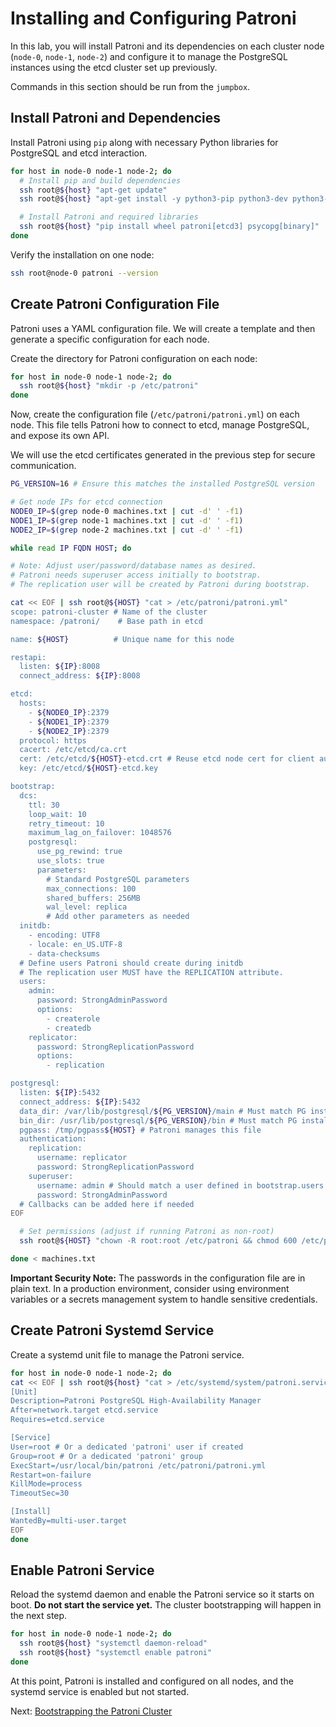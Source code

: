 # Installing and Configuring Patroni

In this lab, you will install Patroni and its dependencies on each cluster node (`node-0`, `node-1`, `node-2`) and configure it to manage the PostgreSQL instances using the etcd cluster set up previously.

Commands in this section should be run from the `jumpbox`.

## Install Patroni and Dependencies

Install Patroni using `pip` along with necessary Python libraries for PostgreSQL and etcd interaction.

```bash
for host in node-0 node-1 node-2; do
  # Install pip and build dependencies
  ssh root@${host} "apt-get update"
  ssh root@${host} "apt-get install -y python3-pip python3-dev python3-venv build-essential libpq-dev python3-setuptools"

  # Install Patroni and required libraries
  ssh root@${host} "pip install wheel patroni[etcd3] psycopg[binary]"
done
```

Verify the installation on one node:
```bash
ssh root@node-0 patroni --version
```

## Create Patroni Configuration File

Patroni uses a YAML configuration file. We will create a template and then generate a specific configuration for each node.

Create the directory for Patroni configuration on each node:
```bash
for host in node-0 node-1 node-2; do
  ssh root@${host} "mkdir -p /etc/patroni"
done
```

Now, create the configuration file (`/etc/patroni/patroni.yml`) on each node. This file tells Patroni how to connect to etcd, manage PostgreSQL, and expose its own API.

We will use the etcd certificates generated in the previous step for secure communication.

```bash
PG_VERSION=16 # Ensure this matches the installed PostgreSQL version

# Get node IPs for etcd connection
NODE0_IP=$(grep node-0 machines.txt | cut -d' ' -f1)
NODE1_IP=$(grep node-1 machines.txt | cut -d' ' -f1)
NODE2_IP=$(grep node-2 machines.txt | cut -d' ' -f1)

while read IP FQDN HOST; do

# Note: Adjust user/password/database names as desired.
# Patroni needs superuser access initially to bootstrap.
# The replication user will be created by Patroni during bootstrap.

cat << EOF | ssh root@${HOST} "cat > /etc/patroni/patroni.yml"
scope: patroni-cluster # Name of the cluster
namespace: /patroni/    # Base path in etcd

name: ${HOST}          # Unique name for this node

restapi:
  listen: ${IP}:8008
  connect_address: ${IP}:8008

etcd:
  hosts:
    - ${NODE0_IP}:2379
    - ${NODE1_IP}:2379
    - ${NODE2_IP}:2379
  protocol: https
  cacert: /etc/etcd/ca.crt
  cert: /etc/etcd/${HOST}-etcd.crt # Reuse etcd node cert for client auth
  key: /etc/etcd/${HOST}-etcd.key

bootstrap:
  dcs:
    ttl: 30
    loop_wait: 10
    retry_timeout: 10
    maximum_lag_on_failover: 1048576
    postgresql:
      use_pg_rewind: true
      use_slots: true
      parameters:
        # Standard PostgreSQL parameters
        max_connections: 100
        shared_buffers: 256MB
        wal_level: replica
        # Add other parameters as needed
  initdb:
    - encoding: UTF8
    - locale: en_US.UTF-8
    - data-checksums
  # Define users Patroni should create during initdb
  # The replication user MUST have the REPLICATION attribute.
  users:
    admin:
      password: StrongAdminPassword
      options:
        - createrole
        - createdb
    replicator:
      password: StrongReplicationPassword
      options:
        - replication

postgresql:
  listen: ${IP}:5432
  connect_address: ${IP}:5432
  data_dir: /var/lib/postgresql/${PG_VERSION}/main # Must match PG installation
  bin_dir: /usr/lib/postgresql/${PG_VERSION}/bin # Must match PG installation
  pgpass: /tmp/pgpass${HOST} # Patroni manages this file
  authentication:
    replication:
      username: replicator
      password: StrongReplicationPassword
    superuser:
      username: admin # Should match a user defined in bootstrap.users
      password: StrongAdminPassword
  # Callbacks can be added here if needed
EOF

  # Set permissions (adjust if running Patroni as non-root)
  ssh root@${HOST} "chown -R root:root /etc/patroni && chmod 600 /etc/patroni/patroni.yml"

done < machines.txt
```

**Important Security Note:** The passwords in the configuration file are in plain text. In a production environment, consider using environment variables or a secrets management system to handle sensitive credentials.

## Create Patroni Systemd Service

Create a systemd unit file to manage the Patroni service.

```bash
for host in node-0 node-1 node-2; do
cat << EOF | ssh root@${host} "cat > /etc/systemd/system/patroni.service"
[Unit]
Description=Patroni PostgreSQL High-Availability Manager
After=network.target etcd.service
Requires=etcd.service

[Service]
User=root # Or a dedicated 'patroni' user if created
Group=root # Or a dedicated 'patroni' group
ExecStart=/usr/local/bin/patroni /etc/patroni/patroni.yml
Restart=on-failure
KillMode=process
TimeoutSec=30

[Install]
WantedBy=multi-user.target
EOF
done
```

## Enable Patroni Service

Reload the systemd daemon and enable the Patroni service so it starts on boot. **Do not start the service yet.** The cluster bootstrapping will happen in the next step.

```bash
for host in node-0 node-1 node-2; do
  ssh root@${host} "systemctl daemon-reload"
  ssh root@${host} "systemctl enable patroni"
done
```

At this point, Patroni is installed and configured on all nodes, and the systemd service is enabled but not started.

Next: [Bootstrapping the Patroni Cluster](07-bootstrapping-patroni.md)
